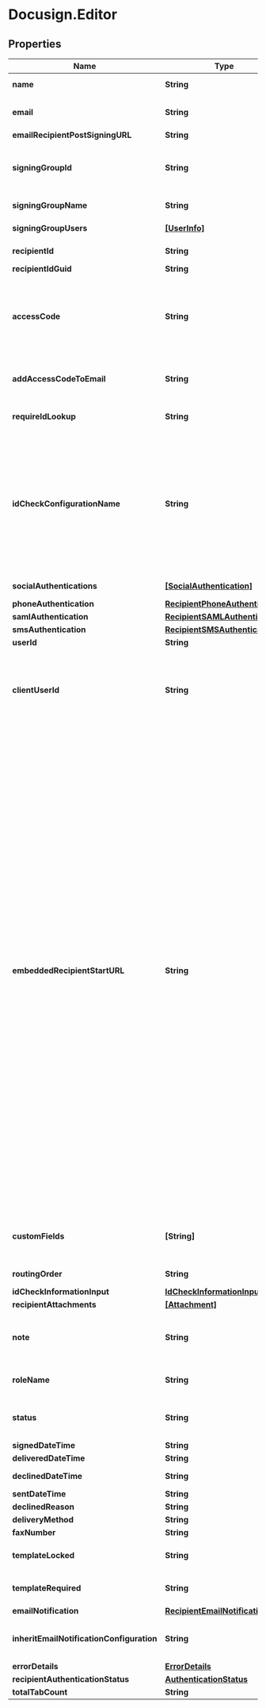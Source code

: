 # Docusign.Editor

## Properties
Name | Type | Description | Notes
------------ | ------------- | ------------- | -------------
**name** | **String** | legal name of the recipient.  Maximum Length: 100 characters. | [optional] 
**email** | **String** | Email id of the recipient. Notification of the document to sign is sent to this email id.   Maximum length: 100 characters.  | [optional] 
**emailRecipientPostSigningURL** | **String** |  | [optional] 
**signingGroupId** | **String** | When set to **true** and the feature is enabled in the sender&#39;s account, the signing recipient is required to draw signatures and initials at each signature/initial tab ( instead of adopting a signature/initial style or only drawing a signature/initial once). | [optional] 
**signingGroupName** | **String** | The display name for the signing group.   Maximum Length: 100 characters.  | [optional] 
**signingGroupUsers** | [**[UserInfo]**](UserInfo.md) | A complex type that contains information about users in the signing group. | [optional] 
**recipientId** | **String** | Unique for the recipient. It is used by the tab element to indicate which recipient is to sign the Document. | [optional] 
**recipientIdGuid** | **String** |  | [optional] 
**accessCode** | **String** | If a value is provided, the recipient must enter the value as the access code to view and sign the envelope.   Maximum Length: 50 characters and must conform to account’s access code format setting.  If blank, but the signer &#x60;accessCode&#x60; property is set in the envelope, then that value is used.  If blank and the signer &#x60;accessCode&#x60; property is not set, then access code is not required. | [optional] 
**addAccessCodeToEmail** | **String** | This Optional attribute indicates that the access code will be added to the email sent to the recipient; this nullifies the Security measure of Access Code on the recipient. | [optional] 
**requireIdLookup** | **String** | When set to **true**, the recipient is required to use the specified ID check method (including Phone and SMS authentication) to validate their identity.  | [optional] 
**idCheckConfigurationName** | **String** | Specifies authentication check by name. The names used here must be the same as the authentication type names used by the account (these name can also be found in the web console sending interface in the Identify list for a recipient,) This overrides any default authentication setting.  *Example*: Your account has ID Check and SMS Authentication available and in the web console Identify list these appear as &#39;ID Check $&#39; and &#39;SMS Auth $&#39;. To use ID check in an envelope, the idCheckConfigurationName should be &#39;ID Check &#39;. If you wanted to use SMS, it would be &#39;SMS Auth $&#39; and you would need to add you would need to add phone number information to the &#x60;smsAuthentication&#x60; node. | [optional] 
**socialAuthentications** | [**[SocialAuthentication]**](SocialAuthentication.md) |  Lists the social ID type that can be used for recipient authentication. | [optional] 
**phoneAuthentication** | [**RecipientPhoneAuthentication**](RecipientPhoneAuthentication.md) |  | [optional] 
**samlAuthentication** | [**RecipientSAMLAuthentication**](RecipientSAMLAuthentication.md) |  | [optional] 
**smsAuthentication** | [**RecipientSMSAuthentication**](RecipientSMSAuthentication.md) |  | [optional] 
**userId** | **String** |  | [optional] 
**clientUserId** | **String** | Specifies whether the recipient is embedded or remote.   If the &#x60;clientUserId&#x60; property is not null then the recipient is embedded. Note that if the &#x60;ClientUserId&#x60; property is set and either &#x60;SignerMustHaveAccount&#x60; or &#x60;SignerMustLoginToSign&#x60; property of the account settings is set to  **true**, an error is generated on sending.ng.   Maximum length: 100 characters.  | [optional] 
**embeddedRecipientStartURL** | **String** | Specifies a sender provided valid URL string for redirecting an embedded recipient. When using this option, the embedded recipient still receives an email from DocuSign, just as a remote recipient would. When the document link in the email is clicked the recipient is redirected, through DocuSign, to the supplied URL to complete their actions. When routing to the URL, the sender’s system (the server responding to the URL) must request a recipient token to launch a signing session.   If set to &#x60;SIGN_AT_DOCUSIGN&#x60;, the recipient is directed to an embedded signing or viewing process directly at DocuSign. The signing or viewing action is initiated by the DocuSign system and the transaction activity and Certificate of Completion records will reflect this. In all other ways the process is identical to an embedded signing or viewing operation that is launched by any partner.  It is important to remember that in a typical embedded workflow the authentication of an embedded recipient is the responsibility of the sending application, DocuSign expects that senders will follow their own process for establishing the recipient’s identity. In this workflow the recipient goes through the sending application before the embedded signing or viewing process in initiated. However, when the sending application sets &#x60;EmbeddedRecipientStartURL&#x3D;SIGN_AT_DOCUSIGN&#x60;, the recipient goes directly to the embedded signing or viewing process bypassing the sending application and any authentication steps the sending application would use. In this case, DocuSign recommends that you use one of the normal DocuSign authentication features (Access Code, Phone Authentication, SMS Authentication, etc.) to verify the identity of the recipient.  If the &#x60;clientUserId&#x60; property is NOT set, and the &#x60;embeddedRecipientStartURL&#x60; is set, DocuSign will ignore the redirect URL and launch the standard signing process for the email recipient. Information can be appended to the embedded recipient start URL using merge fields. The available merge fields items are: envelopeId, recipientId, recipientName, recipientEmail, and customFields. The &#x60;customFields&#x60; property must be set fort the recipient or envelope. The merge fields are enclosed in double brackets.   *Example*:   &#x60;http://senderHost/[[mergeField1]]/ beginSigningSession? [[mergeField2]]&amp;[[mergeField3]]&#x60;  | [optional] 
**customFields** | **[String]** | An optional array of strings that allows the sender to provide custom data about the recipient. This information is returned in the envelope status but otherwise not used by DocuSign. Each customField string can be a maximum of 100 characters. | [optional] 
**routingOrder** | **String** | Specifies the routing order of the recipient in the envelope.  | [optional] 
**idCheckInformationInput** | [**IdCheckInformationInput**](IdCheckInformationInput.md) |  | [optional] 
**recipientAttachments** | [**[Attachment]**](Attachment.md) | Reserved: | [optional] 
**note** | **String** | Specifies a note that is unique to this recipient. This note is sent to the recipient via the signing email. The note displays in the signing UI near the upper left corner of the document on the signing screen.  Maximum Length: 1000 characters. | [optional] 
**roleName** | **String** | Optional element. Specifies the role name associated with the recipient.&lt;br/&gt;&lt;br/&gt;This is required when working with template recipients. | [optional] 
**status** | **String** | Indicates the envelope status. Valid values are:  * sent - The envelope is sent to the recipients.  * created - The envelope is saved as a draft and can be modified and sent later. | [optional] 
**signedDateTime** | **String** | Reserved: For DocuSign use only.  | [optional] 
**deliveredDateTime** | **String** | Reserved: For DocuSign use only. | [optional] 
**declinedDateTime** | **String** | The date and time the recipient declined the document. | [optional] 
**sentDateTime** | **String** | The date and time the envelope was sent. | [optional] 
**declinedReason** | **String** | The reason the recipient declined the document. | [optional] 
**deliveryMethod** | **String** | Reserved: For DocuSign use only. | [optional] 
**faxNumber** | **String** | Reserved: | [optional] 
**templateLocked** | **String** | When set to **true**, the sender cannot change any attributes of the recipient. Used only when working with template recipients.  | [optional] 
**templateRequired** | **String** | When set to **true**, the sender may not remove the recipient. Used only when working with template recipients. | [optional] 
**emailNotification** | [**RecipientEmailNotification**](RecipientEmailNotification.md) |  | [optional] 
**inheritEmailNotificationConfiguration** | **String** | When set to **true** and the envelope recipient creates a DocuSign account after signing, the Manage Account Email Notification settings are used as the default settings for the recipient&#39;s account.  | [optional] 
**errorDetails** | [**ErrorDetails**](ErrorDetails.md) |  | [optional] 
**recipientAuthenticationStatus** | [**AuthenticationStatus**](AuthenticationStatus.md) |  | [optional] 
**totalTabCount** | **String** |  | [optional] 


